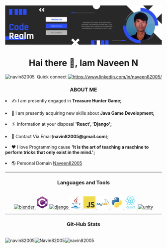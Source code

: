 ![Banner Image](https://github.com/Navin82005/Navin82005/blob/main/github-banner.png)

<div class="about-div">
    <h1 align="center">Hai there 👋, Iam Naveen N</h1>
    <div>
        <p align="left">
            <img align="left"
                src="https://komarev.com/ghpvc/?username=navin82005&label=Profile%20views&color=0e75b6&style=flat"
                alt="navin82005" />
        </p>
        <div align="right">Quick connect <a href="https://www.linkedin.com/in/naveenn82005">
                <img src="https://raw.githubusercontent.com/rahuldkjain/github-profile-readme-generator/master/src/images/icons/Social/linked-in-alt.svg"
                    alt="https://www.linkedin.com/in/naveen82005/" height="20" width="30" />
            </a>
        </div>
    </div>
    <h3 align="center" class="AboutMe">ABOUT ME</h3>
    <li>✍️ I am presently engaged in <b>Treasure Hunter Game;</b></li>
    <br />
    <li>📝 I am presently acquiring new skills about <b>Java Game Development;</b></li>
    <br />
    <li>🖇️ Information at your disposal <b>'React', 'Django';</b></li>
    <br />
    <li>📨 Contact Via Email(<b>navin82005@gmail.com</b>);</li>
    <br />
    <li>❤️ I love Programming cause <b>'It is the art of teaching a machine to perform tricks that only
        exist in the mind.';</b></li>
    <br />
    <li>🌎 Personal Domain <a href="https://navin82005.github.io/portfolio/">Naveen82005</a></li>
</div>
<hr />
<h3 align="center" class="LanguagesandTools">Languages and Tools</h3>
<br />
<div align="center" class="LanguagesandToolsDiv">
    <a href="https://www.blender.org/" target="_blank" rel="noreferrer">
        <img src="https://download.blender.org/branding/community/blender_community_badge_white.svg" alt="blender"
            width="40" height="40" />
    </a>
    <a href="https://www.w3schools.com/cs/" target="_blank" rel="noreferrer">
        <img src="https://raw.githubusercontent.com/devicons/devicon/master/icons/csharp/csharp-original.svg"
            alt="csharp" width="40" height="40" />
    </a>
    <a href="https://www.djangoproject.com/" target="_blank" rel="noreferrer">
        <img src="https://cdn.worldvectorlogo.com/logos/django.svg" alt="django" width="40" height="40" />
    </a>
    <a href="https://www.java.com" target="_blank" rel="noreferrer">
        <img src="https://raw.githubusercontent.com/devicons/devicon/master/icons/java/java-original.svg" alt="java"
            width="40" height="40" />
    </a>
    <a href="https://developer.mozilla.org/en-US/docs/Web/JavaScript" target="_blank" rel="noreferrer">
        <img src="https://raw.githubusercontent.com/devicons/devicon/master/icons/javascript/javascript-original.svg"
            alt="javascript" width="40" height="40" /> </a>
    <a href="https://www.mysql.com/" target="_blank" rel="noreferrer"> <img
            src="https://raw.githubusercontent.com/devicons/devicon/master/icons/mysql/mysql-original-wordmark.svg"
            alt="mysql" width="40" height="40" /> </a>
    <a href="https://www.python.org" target="_blank" rel="noreferrer"> <img
            src="https://raw.githubusercontent.com/devicons/devicon/master/icons/python/python-original.svg"
            alt="python" width="40" height="40" /> </a>
    <a href="https://reactjs.org/" target="_blank" rel="noreferrer"> <img
            src="https://raw.githubusercontent.com/devicons/devicon/master/icons/react/react-original-wordmark.svg"
            alt="react" width="40" height="40" /> </a>
    <a href="https://unity.com/" target="_blank" rel="noreferrer"> <img
            src="https://www.vectorlogo.zone/logos/unity3d/unity3d-icon.svg" alt="unity" width="40" height="40" />
    </a>
</div>
<hr />
<h3 align="center" class="LanguagesandTools">Git-Hub Stats</h3>
<br />
<div align="center">
    <img align="left" src="https://github-readme-stats.vercel.app/api?username=navin82005&show_icons=true&locale=en"
            alt="navin82005" />
</div>
<div align="center">
<img align="left" src="https://github-readme-stats.vercel.app/api/top-langs?username=Navin82005&show_icons=true&locale=en&layout=compact" alt="Navin82005" />
</div>
<div align="center">
    <img align="left" src="https://github-readme-streak-stats.herokuapp.com/?user=navin82005&" alt="navin82005" />
</div>
<br />
<br />
